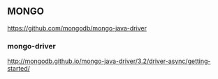 ## MONGO

https://github.com/mongodb/mongo-java-driver

### mongo-driver

http://mongodb.github.io/mongo-java-driver/3.2/driver-async/getting-started/


